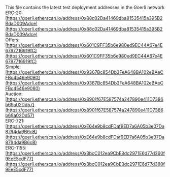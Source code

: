 This file contains the latest test deployment addresses in the Goerli network<br/>ERC-20: [https://goerli.etherscan.io/address/0x88c02Da41469dba81535415a395B2BdaD009Adce](https://goerli.etherscan.io/address/0x88c02Da41469dba81535415a395B2BdaD009Adce)<br/>Offers: [https://goerli.etherscan.io/address/0x601C9FF35b6e980ed9EC44A67e4E6797716919fC](https://goerli.etherscan.io/address/0x601C9FF35b6e980ed9EC44A67e4E6797716919fC)<br/>Simple: [https://goerli.etherscan.io/address/0x9367Bc854Db3FeA648BA102eBAeCFBc4546e9080](https://goerli.etherscan.io/address/0x9367Bc854Db3FeA648BA102eBAeCFBc4546e9080)<br/>Auction: [https://goerli.etherscan.io/address/0x8901f67E587574a247890e411D7386b69a02Dd57](https://goerli.etherscan.io/address/0x8901f67E587574a247890e411D7386b69a02Dd57)<br/>ERC-721: [https://goerli.etherscan.io/address/0xE64e9b8cdFDaf9ED7a6A05b3e07Da8794da9B6cB](https://goerli.etherscan.io/address/0xE64e9b8cdFDaf9ED7a6A05b3e07Da8794da9B6cB)<br/>ERC-1155: [https://goerli.etherscan.io/address/0x3bcC012ea9CbE3dc2971E6d77d360f9EeE5cdF77](https://goerli.etherscan.io/address/0x3bcC012ea9CbE3dc2971E6d77d360f9EeE5cdF77)<br/>